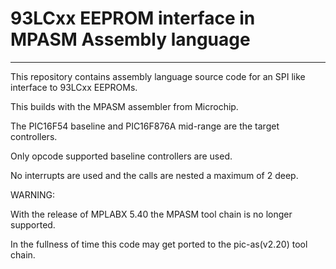 # 93LCxx EEPROM interface in MPASM Assembly language
----------------------------------------------------

This repository contains assembly language source code 
for an SPI like interface to 93LCxx EEPROMs.

This builds with the MPASM assembler from Microchip.

The PIC16F54 baseline and PIC16F876A mid-range are the target controllers.

Only opcode supported baseline controllers are used.

No interrupts are used and the calls are nested a maximum of 2 deep.

WARNING:

With the release of MPLABX 5.40 the MPASM tool chain is no longer supported.


In the fullness of time this code may get ported to the pic-as(v2.20) tool chain.
